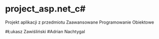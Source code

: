 # project_asp.net_c#
Projekt aplikacji z przedmiotu Zaawansowane Programowanie Obiektowe

#Łukasz Zawiśliński
#Adrian Nachtygal
